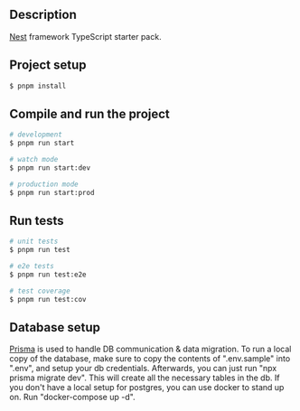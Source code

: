 ## Description

[Nest](https://github.com/nestjs/nest) framework TypeScript starter pack.

## Project setup

```bash
$ pnpm install
```

## Compile and run the project

```bash
# development
$ pnpm run start

# watch mode
$ pnpm run start:dev

# production mode
$ pnpm run start:prod
```

## Run tests

```bash
# unit tests
$ pnpm run test

# e2e tests
$ pnpm run test:e2e

# test coverage
$ pnpm run test:cov
```

## Database setup
[Prisma](https://www.prisma.io/docs/getting-started) is used to handle DB communication & data migration.
To run a local copy of the database, make sure to copy the contents of ".env.sample" into ".env", and setup your db credentials.
Afterwards, you can just run "npx prisma migrate dev". This will create all the necessary tables in the db.
If you don't have a local setup for postgres, you can use docker to stand up on. Run "docker-compose up -d".
